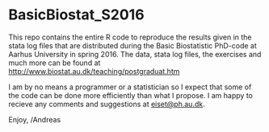 # BasicBiostat_S2016
This repo contains the entire R code to reproduce the results given in the stata log files that are distributed during the Basic Biostatistic PhD-code at Aarhus University in spring 2016. 
The data, stata log files, the exercises and much more can be found at http://www.biostat.au.dk/teaching/postgraduat.htm

I am by no means a programmer or a statistician so I expect that some of the code can be done more efficiently than what I propose. I am happy to recieve any comments and suggestions at eiset@ph.au.dk.

Enjoy, /Andreas
